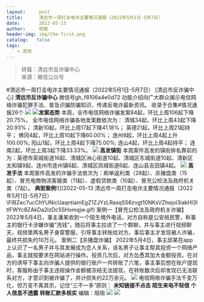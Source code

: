 ```yaml
---
layout:     post
title:      清远市一周打击电诈主要情况通报（2022年5月1日-5月7日）
date:       2022-05-13
author:     转载
header-img: img/the-first.png
catalog:   false
tags:
    - 其他
---
```


<blockquote><p>转载：清远市反诈骗中心<br>
来源：微信公众号</p></blockquote>

#清远市一周打击电诈主要情况通报（2022年5月1日-5月7日）
[清远市反诈骗中心]
**清远市反诈骗中心**
微信号gh_f8106a4e0d72
功能介绍向广大群众揭示电信网络诈骗犯罪手法、普及识骗防骗知识、传递反电诈最新资讯。
收录于合集#情况通报26个
![]({{site.baseurl}}/postimg/3CxTSiafadcic5zyXUfbXLUClzlpaoknCpV4bErPg2kuuS97hoJJbNCtFOVZ9X0j5W26HDaregC5kibiaLGl8CPr9A.gif)
![]({{site.baseurl}}/postimg/FIBZec7ucChYUNicUaqntiamEgZ1ZJYzLRasq5S6zvgt10NKsVZhejol3iakHl3ItlFWYc8ZAkDa2lzDc5SHxmqjw.gif)**发案态势**
本周，全市电信网络诈骗发案84起，环比上周106起下降20.75%。
全市电信网络诈骗各地发案数依次为：
清城34起，环比上周43起下降20.93%；
清新10起，环比上周17起下降41.18%；
英德21起，环比上周21起持平；
佛冈4起，环比上周10起下降60.00%；
连州8起，环比上周4起上升100.00%;
阳山1起，环比上周4起下降75.00%;
连山4起，环比上周4起持平；
连南2起，环比上周3起下降33.33%。
![]({{site.baseurl}}/postimg/FIBZec7ucChYUNicUaqntiamEgZ1ZJYzLRasq5S6zvgt10NKsVZhejol3iakHl3ItlFWYc8ZAkDa2lzDc5SHxmqjw.gif)
**高发镇街**
本周案件高发的镇街排名靠前的为：英德市英城街道16起、清城区洲心街道10起、清城区东城街道10起、清新区太和镇9起、连州市连州镇6起、清城区凤城街道6起、连山县吉田镇4起。
![]({{site.baseurl}}/postimg/FIBZec7ucChYUNicUaqntiamEgZ1ZJYzLRasq5S6zvgt10NKsVZhejol3iakHl3ItlFWYc8ZAkDa2lzDc5SHxmqjw.gif)
**高发手法**
本周案件高发的诈骗手法依次为：刷单返利类（28起）、杀猪盘类（15起）、冒充电商物流客服类（11起）、虚假贷款类（10起）、冒充公检法及政府机关类（7起）。
**典型案例**![](2022-05-13
清远市一周打击电诈主要情况通报（2022年5月1日-5月7日）\\FIBZec7ucChYUNicUaqntiamEgZ1ZJYzLRasq5S6zvgt10NKsVZhejol3iakHl3ItlFWYc8ZAkDa2lzDc5SHxmqjw.gif)
案例一【冒充公检法及政府机关诈骗】
2022年5月4日，事主潘某收到一个陌生境外电话，对方自称是公安局民警，称事主的银行卡涉嫌诈骗“洗钱”，随后将事主拉进了一个群聊，并与事主进行视频聊天，视频里两名男子身穿警服，引导事主转账给对方。事后事主才发现被人诈骗，最终共损失约10万元。
案例二【杀猪盘诈骗】
2022年5月4日，事主邱某在app上认识了一名男子并与其发展成为恋人关系，该名男子让事主帮其投资一个网络产品，事主就按要求在网站进行操作。投资几次后，对方怂恿其加大金额投资。在对方的诱导下事主向诈骗人提供的银行账户一共转账了六笔，事主事后想在账户提现时，客服称由于事主违规操作金额被冻结无法提现，在转账数次后却发现已无法联系对方，才意识到被诈骗了，共计损失约22万余元。
![]({{site.baseurl}}/postimg/3CxTSiafadcicSrq1TuCGjeg2XR8pkWTQy35zoTPIMPXzr1WuAj8qB3ZcbcVDsHhONZTzWhicTwzmQkTa4MDFcIyg.png)
电信网络诈骗手法千变万化，但万变不离其宗，记住“三不一多”原则：
**未知链接不点击**
**陌生来电不轻信**
**个人信息不透露**
**转账汇款多核实**
编辑：阻阻
![]({{site.baseurl}}/postimg/SUycX2yckdJ5YVVCpDYl0c5CbMTO3KgBTesbSxe5zKHlm2GQsTWAFTgswCXscN6Y9vuJHFcE77orSK7ClzYOdg.jpeg)
![]({{site.baseurl}}/postimg/3CxTSiafadcic5zyXUfbXLUClzlpaoknCpErldQhhamfG7KH1qHGrr3icT9iaAoE1B4noSO7EewO2k8fys5pMuaoog.gif)
